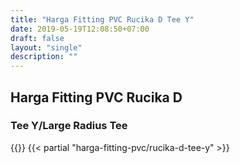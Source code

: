 ```yaml
---
title: "Harga Fitting PVC Rucika D Tee Y"
date: 2019-05-19T12:08:50+07:00
draft: false
layout: "single"
description: ""
---
```


## Harga Fitting PVC Rucika D
### Tee Y/Large Radius Tee
{{<kontak-button>}}
{{< partial "harga-fitting-pvc/rucika-d-tee-y" >}}
